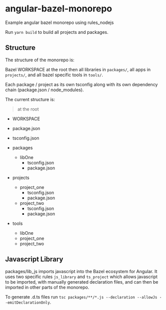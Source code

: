 # angular-bazel-monorepo

Example angular bazel monorepo using rules_nodejs

Run `yarn build` to build all projects and packages.

## Structure

The structure of the monorepo is:

Bazel WORKSPACE at the root then all libraries in `packages/`, all apps in `projects/`, and all bazel specific tools in `tools/`.

Each package / project as its own tsconfig along with its own dependency chain (package.json / node_modules).

The current structure is:

> at the root

- WORKSPACE
- package.json
- tsconfig.json

- packages

  - libOne
    - tsconfig.json
    - package.json

- projects

  - project_one
    - tsconfig.json
    - package.json
  - project_two
    - tsconfig.json
    - package.json

- tools
  - libOne
  - project_one
  - project_two

## Javascript Library

packages/lib_js imports javascript into the Bazel ecosystem for Angular. It uses two specific rules `js_library` and `ts_project` which allows javascript to be imported, with manually generated declaration files, and can then be imported in other parts of the monorepo.

To generate .d.ts files run `tsc packages/**/*.js --declaration --allowJs --emitDeclarationOnly`.
